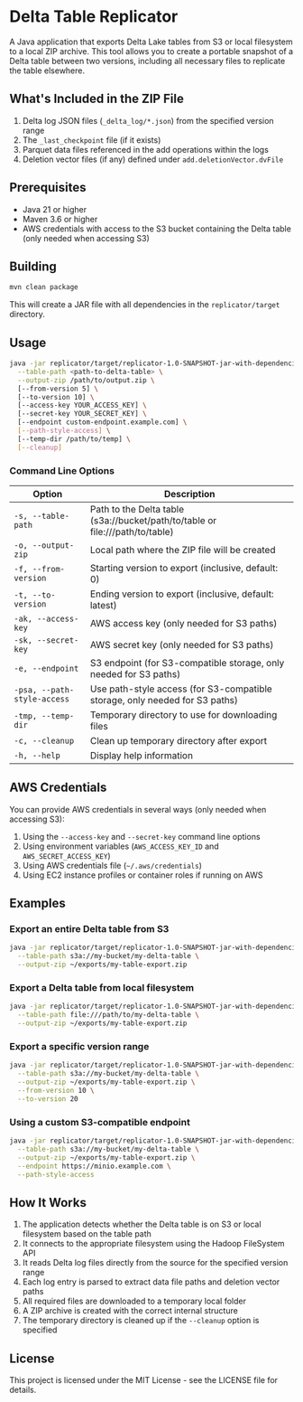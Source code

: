 # Delta Table Replicator

A Java application that exports Delta Lake tables from S3 or local filesystem to a local ZIP archive. This tool allows you to create a portable snapshot of a Delta table between two versions, including all necessary files to replicate the table elsewhere.

## What's Included in the ZIP File

1. Delta log JSON files (`_delta_log/*.json`) from the specified version range
2. The `_last_checkpoint` file (if it exists)
3. Parquet data files referenced in the add operations within the logs
4. Deletion vector files (if any) defined under `add.deletionVector.dvFile`

## Prerequisites

- Java 21 or higher
- Maven 3.6 or higher
- AWS credentials with access to the S3 bucket containing the Delta table (only needed when accessing S3)

## Building

```bash
mvn clean package
```

This will create a JAR file with all dependencies in the `replicator/target` directory.

## Usage

```bash
java -jar replicator/target/replicator-1.0-SNAPSHOT-jar-with-dependencies.jar \
  --table-path <path-to-delta-table> \
  --output-zip /path/to/output.zip \
  [--from-version 5] \
  [--to-version 10] \
  [--access-key YOUR_ACCESS_KEY] \
  [--secret-key YOUR_SECRET_KEY] \
  [--endpoint custom-endpoint.example.com] \
  [--path-style-access] \
  [--temp-dir /path/to/temp] \
  [--cleanup]
```

### Command Line Options

| Option | Description |
|--------|-------------|
| `-s, --table-path` | Path to the Delta table (s3a://bucket/path/to/table or file:///path/to/table) |
| `-o, --output-zip` | Local path where the ZIP file will be created |
| `-f, --from-version` | Starting version to export (inclusive, default: 0) |
| `-t, --to-version` | Ending version to export (inclusive, default: latest) |
| `-ak, --access-key` | AWS access key (only needed for S3 paths) |
| `-sk, --secret-key` | AWS secret key (only needed for S3 paths) |
| `-e, --endpoint` | S3 endpoint (for S3-compatible storage, only needed for S3 paths) |
| `-psa, --path-style-access` | Use path-style access (for S3-compatible storage, only needed for S3 paths) |
| `-tmp, --temp-dir` | Temporary directory to use for downloading files |
| `-c, --cleanup` | Clean up temporary directory after export |
| `-h, --help` | Display help information |

## AWS Credentials

You can provide AWS credentials in several ways (only needed when accessing S3):
1. Using the `--access-key` and `--secret-key` command line options
2. Using environment variables (`AWS_ACCESS_KEY_ID` and `AWS_SECRET_ACCESS_KEY`)
3. Using AWS credentials file (`~/.aws/credentials`)
4. Using EC2 instance profiles or container roles if running on AWS

## Examples

### Export an entire Delta table from S3
```bash
java -jar replicator/target/replicator-1.0-SNAPSHOT-jar-with-dependencies.jar \
  --table-path s3a://my-bucket/my-delta-table \
  --output-zip ~/exports/my-table-export.zip
```

### Export a Delta table from local filesystem
```bash
java -jar replicator/target/replicator-1.0-SNAPSHOT-jar-with-dependencies.jar \
  --table-path file:///path/to/my-delta-table \
  --output-zip ~/exports/my-table-export.zip
```

### Export a specific version range
```bash
java -jar replicator/target/replicator-1.0-SNAPSHOT-jar-with-dependencies.jar \
  --table-path s3a://my-bucket/my-delta-table \
  --output-zip ~/exports/my-table-export.zip \
  --from-version 10 \
  --to-version 20
```

### Using a custom S3-compatible endpoint
```bash
java -jar replicator/target/replicator-1.0-SNAPSHOT-jar-with-dependencies.jar \
  --table-path s3a://my-bucket/my-delta-table \
  --output-zip ~/exports/my-table-export.zip \
  --endpoint https://minio.example.com \
  --path-style-access
```

## How It Works

1. The application detects whether the Delta table is on S3 or local filesystem based on the table path
2. It connects to the appropriate filesystem using the Hadoop FileSystem API
3. It reads Delta log files directly from the source for the specified version range
4. Each log entry is parsed to extract data file paths and deletion vector paths
5. All required files are downloaded to a temporary local folder
6. A ZIP archive is created with the correct internal structure
7. The temporary directory is cleaned up if the `--cleanup` option is specified

## License

This project is licensed under the MIT License - see the LICENSE file for details.
